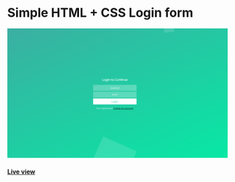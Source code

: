# Simple HTML + CSS Login form

![Screenshot](https://raw.githubusercontent.com/u98/beautiful-login/master/screenshot.png)
#### [Live view](https://u98.github.io/beautiful-login/)
